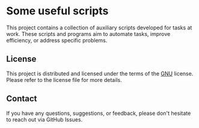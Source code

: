 # Some useful scripts

This project contains a collection of auxiliary scripts developed for tasks at work. These scripts and programs aim to automate tasks, improve efficiency, or address specific problems.

## License

This project is distributed and licensed under the terms of the [GNU](LICENSE) license. Please refer to the license file for more details.

## Contact

If you have any questions, suggestions, or feedback, please don't hesitate to reach out via GitHub Issues.